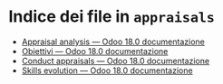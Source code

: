 # Indice dei file in `appraisals`

- [Appraisal analysis — Odoo 18.0 documentazione](./appraisal_analysis.md)
- [Obiettivi — Odoo 18.0 documentazione](./goals.md)
- [Conduct appraisals — Odoo 18.0 documentazione](./new_appraisals.md)
- [Skills evolution — Odoo 18.0 documentazione](./skills_evolution.md)
